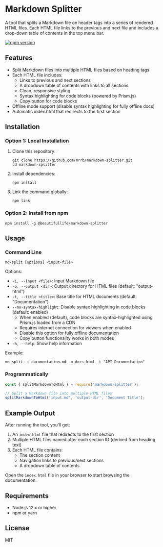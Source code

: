 # Markdown Splitter

A tool that splits a Markdown file on header tags into a series of rendered HTML files. Each HTML file links to the previous and next file and includes a drop-down table of contents in the top menu bar.

[![npm version](https://badge.fury.io/js/%40beautifullife%2Fmarkdown-splitter.svg)](https://www.npmjs.com/package/@beautifullife/markdown-splitter)

## Features

- Split Markdown files into multiple HTML files based on heading tags
- Each HTML file includes:
  - Links to previous and next sections
  - A dropdown table of contents with links to all sections
  - Clean, responsive styling
  - Syntax highlighting for code blocks (powered by Prism.js)
  - Copy button for code blocks
- Offline mode support (disable syntax highlighting for fully offline docs)
- Automatic index.html that redirects to the first section

## Installation

### Option 1: Local Installation

1. Clone this repository:
   ```
   git clone https://github.com/nrrb/markdown-splitter.git
   cd markdown-splitter
   ```

2. Install dependencies:
   ```
   npm install
   ```

3. Link the command globally:
   ```
   npm link
   ```

### Option 2: Install from npm

```
npm install -g @beautifullife/markdown-splitter
```

## Usage

### Command Line

```
md-split [options] <input-file>
```

Options:
- `-i, --input <file>`: Input Markdown file
- `-o, --output <dir>`: Output directory for HTML files (default: "output-html")
- `-t, --title <title>`: Base title for HTML documents (default: "Documentation")
- `--no-syntax-highlight`: Disable syntax highlighting in code blocks (default: enabled)
  - When enabled (default), code blocks are syntax-highlighted using Prism.js loaded from a CDN
  - Requires internet connection for viewers when enabled
  - Disable this option for fully offline documentation
  - Copy button functionality works in both modes
- `-h, --help`: Show help information

Example:
```
md-split -i documentation.md -o docs-html -t "API Documentation"
```

### Programmatically

```javascript
const { splitMarkdownToHtml } = require('markdown-splitter');

// Split a Markdown file into multiple HTML files
splitMarkdownToHtml('input.md', 'output-dir', 'Document Title');
```

## Example Output

After running the tool, you'll get:

1. An `index.html` file that redirects to the first section
2. Multiple HTML files named after each section ID (derived from heading text)
3. Each HTML file contains:
   - The section content
   - Navigation links to previous/next sections
   - A dropdown table of contents

Open the `index.html` file in your browser to start browsing the documentation.

## Requirements

- Node.js 12.x or higher
- npm or yarn

## License

MIT